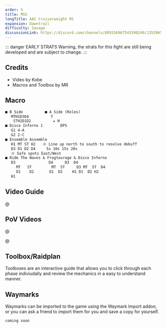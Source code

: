 ```yaml
---
order: 5
title: M5S
longTitle: AAC Cruiserweight M1
expansion: Dawntrail
difficulty: Savage
discussionLink: https://discord.com/channels/895516967543390249/1353965011734757386
---
```


::: danger EARLY STRATS
Warning, the strats for this fight are still being developed and are subject to change.
:::

## Credits
- Video by Kobe
- Macros and Toolbox by MR

## Macro

```markdown
■ B Side　　　　　　■ A Side (Roles)
　 MTH1D3D4　　　　　　T
　  STH2D1D2　　　　　　★ H
■ Disco Inferno 1　　　   DPS
　 G1 4-A
　 G2 2-C
■ Ensemble Assemble
　 H1 MT ST H2　　※ Line up north to south to resolve debuff
　 D3 D1 D2 D4　　　5s 10s 15s 20s
　 ※ Safe spots East/West
■ Ride The Waves & Frogtourage & Disco Inferno
　 D3               D4　 　 D3  D4
　　　MT   ST　 　 　  MT  ST　 　 D3 MT  ST  D4
　　　D1    D2　 　 　D1  D2　 　H1 D1  D2 H2
　 H1    
```

## Video Guide

@[](https://youtu.be/5y81EZBJrpc)

## PoV Videos
@[](https://youtu.be/OEtriDPAJWo)

@[](https://youtu.be/OEoNRk5Txbw)

## Toolbox/Raidplan
Toolboxes are an interactive guide that allows you to click through each phase indiviudally and review the mechanics in a easy to understand manner.

<Action title='M5S Raidplan' color='red' href='https://raidplan.io/plan/nDb_1x1B_dTpLoPu' />

## Waymarks
Waymarks can be imported to the game using the Waymark Import addon, or you can ask a friend to import them for you and save a copy for yourself.

```
coming soon
```
